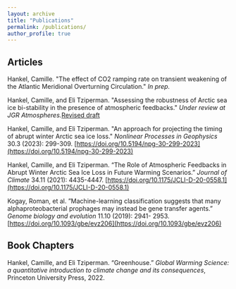 ```yaml
---
layout: archive
title: "Publications"
permalink: /publications/
author_profile: true
---
```


## Articles
Hankel, Camille. "The effect of CO2 ramping rate on transient weakening of the Atlantic Meridional Overturning Circulation." _In prep._

Hankel, Camille, and Eli Tziperman. "Assessing the robustness of Arctic sea ice bi-stability in the presence of atmospheric feedbacks." *Under review at JGR Atmospheres.*[Revised draft](http://academicpages.github.io/files/arctic_seasonal_cycle\_(8).pdf)

Hankel, Camille, and Eli Tziperman. "An approach for projecting the timing of abrupt winter Arctic sea ice loss." *Nonlinear Processes in Geophysics* 30.3 (2023): 299-309. [https://doi.org/10.5194/npg-30-299-2023](https://doi.org/10.5194/npg-30-299-2023)

Hankel, Camille, and Eli Tziperman. “The Role of Atmospheric Feedbacks in Abrupt Winter Arctic Sea Ice Loss in Future Warming Scenarios.” *Journal of Climate* 34.11 (2021): 4435-4447. [https://doi.org/10.1175/JCLI-D-20-0558.1](https://doi.org/10.1175/JCLI-D-20-0558.1)

Kogay, Roman, et al. ”Machine-learning classification suggests that many alphaproteobacterial prophages may instead be gene transfer agents.” *Genome biology and evolution* 11.10 (2019): 2941- 2953. [https://doi.org/10.1093/gbe/evz206](https://doi.org/10.1093/gbe/evz206)


## Book Chapters

Hankel, Camille, and Eli Tziperman. “Greenhouse.” *Global Warming Science: a quantitative introduction to climate change and its consequences*, Princeton University Press, 2022.
